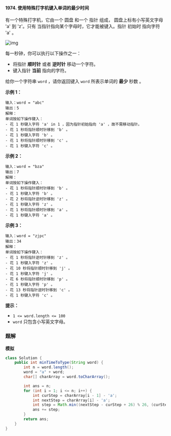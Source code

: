 #### 1974. 使用特殊打字机键入单词的最少时间

有一个特殊打字机，它由一个 圆盘 和一个 指针 组成， 圆盘上标有小写英文字母 'a' 到 'z'。只有 当指针指向某个字母时，它才能被键入。指针 初始时 指向字符 'a' 。

![img](http://gitlab.wsh-study.com/xp-study/LeeteCode/blob/master/字符串相关/images/使用特殊打字机键入单词的最少时间/1.jpg)

每一秒钟，你可以执行以下操作之一：

- 将指针 **顺时针** 或者 **逆时针** 移动一个字符。
- 键入指针 **当前** 指向的字符。

给你一个字符串 `word` ，请你返回键入 `word` 所表示单词的 **最少** 秒数 。

**示例 1：**

```shell
输入：word = "abc"
输出：5
解释：
单词按如下操作键入：
- 花 1 秒键入字符 'a' in 1 ，因为指针初始指向 'a' ，故不需移动指针。
- 花 1 秒将指针顺时针移到 'b' 。
- 花 1 秒键入字符 'b' 。
- 花 1 秒将指针顺时针移到 'c' 。
- 花 1 秒键入字符 'c' 。
```

**示例 2：**

```shell
输入：word = "bza"
输出：7
解释：
单词按如下操作键入：
- 花 1 秒将指针顺时针移到 'b' 。
- 花 1 秒键入字符 'b' 。
- 花 2 秒将指针逆时针移到 'z' 。
- 花 1 秒键入字符 'z' 。
- 花 1 秒将指针顺时针移到 'a' 。
- 花 1 秒键入字符 'a' 。
```

**示例 3：**

```shell
输入：word = "zjpc"
输出：34
解释：
单词按如下操作键入：
- 花 1 秒将指针逆时针移到 'z' 。
- 花 1 秒键入字符 'z' 。
- 花 10 秒将指针顺时针移到 'j' 。
- 花 1 秒键入字符 'j' 。
- 花 6 秒将指针顺时针移到 'p' 。
- 花 1 秒键入字符 'p' 。
- 花 13 秒将指针逆时针移到 'c' 。
- 花 1 秒键入字符 'c' 。
```

**提示：**

- `1 <= word.length <= 100`
- `word` 只包含小写英文字母。

### 题解

**模拟**

```java
class Solution {
    public int minTimeToType(String word) {
        int n = word.length();
        word = "a" + word;
        char[] charArray = word.toCharArray();

        int ans = n;
        for (int i = 1; i <= n; i++) {
            int curStep = charArray[i - 1] - 'a';
            int nextStep = charArray[i] - 'a';
            int step = Math.min((nextStep - curStep + 26) % 26, (curStep - nextStep + 26) % 26);
            ans += step;
        }
        return ans;
    }
}
```

